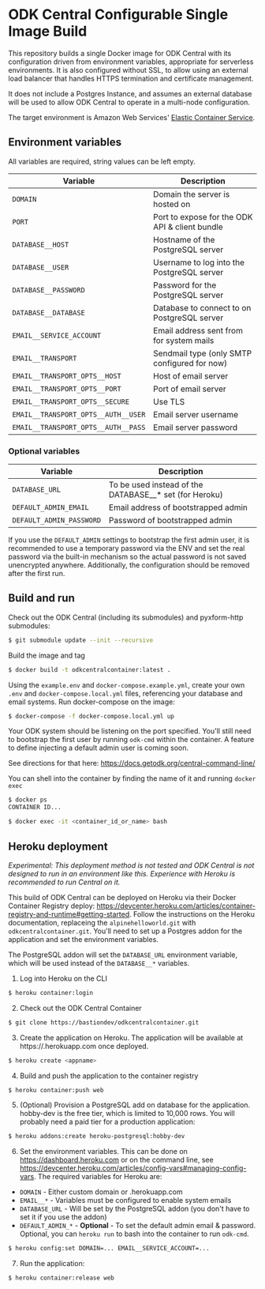 # ODK Central Configurable Single Image Build

This repository builds a single Docker image for ODK Central with its configuration driven from environment variables, appropriate for serverless environments.  It is also configured without SSL, to allow using an external load balancer that handles HTTPS termination and certificate management.

It does not include a Postgres Instance, and assumes an external database will be used to allow ODK Central to operate in a multi-node configuration.

The target environment is Amazon Web Services' [Elastic Container Service](https://aws.amazon.com/ecs/). 

## Environment variables

All variables are required, string values can be left empty.

| Variable                            | Description                                     |
| ----------------------------------- | ----------------------------------------------- |
| `DOMAIN`                            | Domain the server is hosted on                  |
| `PORT`                              | Port to expose for the ODK API & client bundle  |
| `DATABASE__HOST`                    | Hostname of the PostgreSQL server               |
| `DATABASE__USER`                    | Username to log into the PostgreSQL server      |
| `DATABASE__PASSWORD`                | Password for the PostgreSQL server              |
| `DATABASE__DATABASE`                | Database to connect to on PostgreSQL server     |
| `EMAIL__SERVICE_ACCOUNT`            | Email address sent from for system mails        |
| `EMAIL__TRANSPORT`                  | Sendmail type (only SMTP configured for now)    |
| `EMAIL__TRANSPORT_OPTS__HOST`       | Host of email server                            |
| `EMAIL__TRANSPORT_OPTS__PORT`       | Port of email server                            |
| `EMAIL__TRANSPORT_OPTS__SECURE`     | Use TLS                                         |
| `EMAIL__TRANSPORT_OPTS__AUTH__USER` | Email server username                           |
| `EMAIL__TRANSPORT_OPTS__AUTH__PASS` | Email server password                           |

### Optional variables

| Variable                            | Description                                             |
| ----------------------------------- | ------------------------------------------------------- |
| `DATABASE_URL`                      | To be used instead of the DATABASE__* set (for Heroku)  |
| `DEFAULT_ADMIN_EMAIL`               | Email address of bootstrapped admin                     |
| `DEFAULT_ADMIN_PASSWORD`            | Password of bootstrapped admin                          |

If you use the `DEFAULT_ADMIN` settings to bootstrap the first admin user, it is recommended to use a temporary password via the ENV and set the real password via the built-in mechanism so the actual password is not saved unencrypted anywhere.  Additionally, the configuration should be removed after the first run.

## Build and run

Check out the ODK Central (including its submodules) and pyxform-http submodules:

```sh
$ git submodule update --init --recursive
```

Build the image and tag

```sh
$ docker build -t odkcentralcontainer:latest .
```

Using the `example.env` and `docker-compose.example.yml`, create your own `.env` and `docker-compose.local.yml` files, referencing your database and email systems.  Run docker-compose on the image:

```sh
$ docker-compose -f docker-compose.local.yml up
```

Your ODK system should be listening on the port specified.  You'll still need to bootstrap the first user by running `odk-cmd` within the container.  A feature to define injecting a default admin user is coming soon.

See directions for that here: https://docs.getodk.org/central-command-line/

You can shell into the container by finding the name of it and running `docker exec`

```sh
$ docker ps
CONTAINER ID...

$ docker exec -it <container_id_or_name> bash

```

## Heroku deployment

*Experimental: This deployment method is not tested and ODK Central is not designed to run in an environment like this. Experience with Heroku is recommended to run Central on it.*  

This build of ODK Central can be deployed on Heroku via their Docker Container Registry deploy: https://devcenter.heroku.com/articles/container-registry-and-runtime#getting-started.  Follow the instructions on the Heroku documentation, replaceing the `alpinehelloworld.git` with `odkcentralcontainer.git`.  You'll need to set up a Postgres addon for the application and set the environment variables.  

The PostgreSQL addon will set the `DATABASE_URL` environment variable, which will be used instead of the `DATABASE__*` variables.

1. Log into Heroku on the CLI

```sh
$ heroku container:login
```

2. Check out the ODK Central Container

```sh
$ git clone https://bastiondev/odkcentralcontainer.git
```

3. Create the application on Heroku.  The application will be available at https://<appname>.herokuapp.com once deployed.

```sh
$ heroku create <appname>
```

4. Build and push the application to the container registry

```sh
$ heroku container:push web
```

5. (Optional) Provision a PostgreSQL add on database for the application.  hobby-dev is the free tier, which is limited to 10,000 rows.  You will probably need a paid tier for a production application:

```sh
$ heroku addons:create heroku-postgresql:hobby-dev
```

6. Set the environment variables.  This can be done on https://dashboard.heroku.com or on the command line, see https://devcenter.heroku.com/articles/config-vars#managing-config-vars.  The required variables for Heroku are:

  - `DOMAIN` - Either custom domain or <appname>.herokuapp.com
  - `EMAIL__*` - Variables must be configured to enable system emails
  - `DATABASE_URL` - Will be set by the PostgreSQL addon (you don't have to set it if you use the addon)
  - `DEFAULT_ADMIN_*` - **Optional** - To set the default admin email & password.  Optional, you can `heroku run` to bash into the container to run `odk-cmd`.

```sh
$ heroku config:set DOMAIN=... EMAIL__SERVICE_ACCOUNT=...
```

7. Run the application:

```sh
$ heroku container:release web
```